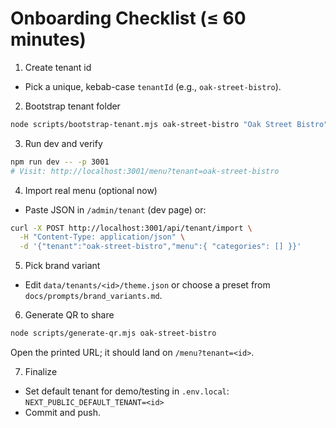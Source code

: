 # Onboarding Checklist (≤ 60 minutes)

1) Create tenant id
- Pick a unique, kebab-case `tenantId` (e.g., `oak-street-bistro`).

2) Bootstrap tenant folder
```bash
node scripts/bootstrap-tenant.mjs oak-street-bistro "Oak Street Bistro" --tone="upscale" --preset=lux
```

3) Run dev and verify
```bash
npm run dev -- -p 3001
# Visit: http://localhost:3001/menu?tenant=oak-street-bistro
```

4) Import real menu (optional now)
- Paste JSON in `/admin/tenant` (dev page) or:
```bash
curl -X POST http://localhost:3001/api/tenant/import \
  -H "Content-Type: application/json" \
  -d '{"tenant":"oak-street-bistro","menu":{ "categories": [] }}'
```

5) Pick brand variant
- Edit `data/tenants/<id>/theme.json` or choose a preset from `docs/prompts/brand_variants.md`.

6) Generate QR to share
```bash
node scripts/generate-qr.mjs oak-street-bistro
```
Open the printed URL; it should land on `/menu?tenant=<id>`.

7) Finalize
- Set default tenant for demo/testing in `.env.local`: `NEXT_PUBLIC_DEFAULT_TENANT=<id>`
- Commit and push.


